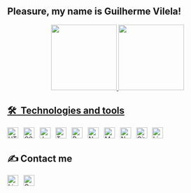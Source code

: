 
## Pleasure, my name is Guilherme Vilela!

<div align="center">
  <a href="https://github.com/guilhiz">
  <img height="150vh" src="https://github-readme-stats.vercel.app/api?username=guilhiz&show_icons=true&theme=radical&include_all_commits=true&count_private=true"/>
  <img height="150vh" src="https://github-readme-stats.vercel.app/api/top-langs/?username=guilhiz&layout=compact&langs_count=7&theme=radical"/>
</div>
  
  ## 🛠  Technologies and tools
        
[<img src="https://img.shields.io/badge/HTML5-282C34?logo=html5&logoColor=E34F26" alt="HTML5 logo" title="HTML5" height="25" />][tech_tools_anchor]
&nbsp;
[<img src="https://img.shields.io/badge/CSS3-282C34?logo=css3&logoColor=1572B6" alt="CSS3 logo" title="CSS3" height="25" />][tech_tools_anchor]
&nbsp;
[<img src="https://img.shields.io/badge/JavaScript-282C34?logo=javascript&logoColor=F7DF1E" alt="JavaScript logo" title="JavaScript" height="25" />][tech_tools_anchor]
&nbsp;
[<img src="https://img.shields.io/badge/TypeScript-282C34?logo=typescript&logoColor=3178C6" alt="TypeScript logo" title="TypeScript" height="25" />][tech_tools_anchor]
&nbsp;
[<img src="https://img.shields.io/badge/React-282C34?logo=react&logoColor=61DAFB" alt="React logo" title="React" height="25" />][tech_tools_anchor]
&nbsp;
[<img src="https://img.shields.io/badge/Node.js-282C34?logo=node.js&logoColor=339933" alt="Node.js logo" title="Node.js" height="25" />][tech_tools_anchor] &nbsp;
[<img src="https://img.shields.io/badge/MongoDB-282C34?logo=mongodb&logoColor=47A248" alt="MongoDB logo" title="MongoDB" height="25" />][tech_tools_anchor]
&nbsp;
[<img src="https://img.shields.io/badge/Netlify-282C34?logo=netlify&logoColor=4285F4" alt="Netlify logo" title="Netlify" height="25" />][tech_tools_anchor]
&nbsp;
[<img src="https://img.shields.io/badge/git-282C34?logo=git&logoColor=F05032" alt="Git logo" title="git" height="25" />][tech_tools_anchor]
&nbsp;
[<img src="https://img.shields.io/badge/Linux-282C34?logo=linux&logoColor=black" alt="Linux logo" title="Linux" height="25" />][tech_tools_anchor]
  


   ## :writing_hand: Contact me
 
[<img src="https://img.shields.io/badge/LinkedIn-282C34?logo=linkedin&logoColor=0077B5" alt="LinkedIn logo" title="LinkedIn" height="25" />](https://www.linkedin.com/in/guilherme-vilela-sobral/)
&nbsp;
[<img src="https://img.shields.io/badge/Gmail-282C34?logo=gmail&logoColor=EA4335" alt="Gmail logo" title="Gmail" height="25" />](mailto:guilhermevilelasobral@gmail.com)
 
[tech_tools_anchor]: #bonjour--
